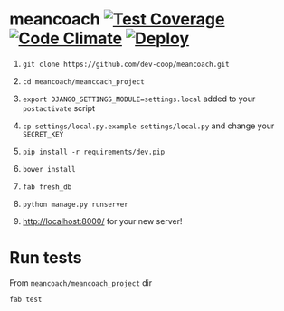 meancoach [![Test Coverage](https://codeclimate.com/github/dev-coop/meancoach/badges/coverage.svg)](https://codeclimate.com/github/dev-coop/meancoach/coverage) [![Code Climate](https://codeclimate.com/github/dev-coop/meancoach/badges/gpa.svg)](https://codeclimate.com/github/dev-coop/meancoach) [![Deploy](https://www.herokucdn.com/deploy/button.png)](https://heroku.com/deploy)
=========

1. `git clone https://github.com/dev-coop/meancoach.git`

2. `cd meancoach/meancoach_project`

3. `export DJANGO_SETTINGS_MODULE=settings.local` added to your `postactivate` script

4. `cp settings/local.py.example settings/local.py` and change your `SECRET_KEY`

5. `pip install -r requirements/dev.pip`

6. `bower install`

7. `fab fresh_db`

8. `python manage.py runserver`

9. [http://localhost:8000/](http://localhost:8000/) for your new server!

# Run tests

From `meancoach/meancoach_project` dir

`fab test`
